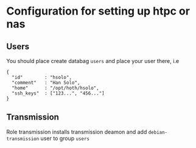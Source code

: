 # Configuration for setting up htpc or nas

## Users

You should place create databag `users` and place your user there, i.e

    {
      "id"        : "hsolo",
      "comment"   : "Han Solo",
      "home"      : "/opt/hoth/hsolo",
      "ssh_keys"  : ["123...", "456..."]
    }

## Transmission

Role transmission installs transmission deamon and add `debian-transmission` user to group `users`





